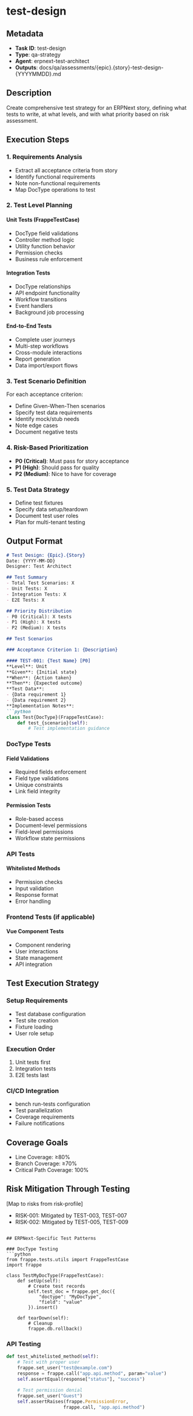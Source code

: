 # test-design

## Metadata
- **Task ID**: test-design
- **Type**: qa-strategy
- **Agent**: erpnext-test-architect
- **Outputs**: docs/qa/assessments/{epic}.{story}-test-design-{YYYYMMDD}.md

## Description
Create comprehensive test strategy for an ERPNext story, defining what tests to write, at what levels, and with what priority based on risk assessment.

## Execution Steps

### 1. Requirements Analysis
- Extract all acceptance criteria from story
- Identify functional requirements
- Note non-functional requirements
- Map DocType operations to test

### 2. Test Level Planning

#### Unit Tests (FrappeTestCase)
- DocType field validations
- Controller method logic
- Utility function behavior
- Permission checks
- Business rule enforcement

#### Integration Tests
- DocType relationships
- API endpoint functionality
- Workflow transitions
- Event handlers
- Background job processing

#### End-to-End Tests
- Complete user journeys
- Multi-step workflows
- Cross-module interactions
- Report generation
- Data import/export flows

### 3. Test Scenario Definition
For each acceptance criterion:
- Define Given-When-Then scenarios
- Specify test data requirements
- Identify mock/stub needs
- Note edge cases
- Document negative tests

### 4. Risk-Based Prioritization
- **P0 (Critical)**: Must pass for story acceptance
- **P1 (High)**: Should pass for quality
- **P2 (Medium)**: Nice to have for coverage

### 5. Test Data Strategy
- Define test fixtures
- Specify data setup/teardown
- Document test user roles
- Plan for multi-tenant testing

## Output Format

```markdown
# Test Design: {Epic}.{Story}
Date: {YYYY-MM-DD}
Designer: Test Architect

## Test Summary
- Total Test Scenarios: X
- Unit Tests: X
- Integration Tests: X
- E2E Tests: X

## Priority Distribution
- P0 (Critical): X tests
- P1 (High): X tests
- P2 (Medium): X tests

## Test Scenarios

### Acceptance Criterion 1: {Description}

#### TEST-001: {Test Name} [P0]
**Level**: Unit
**Given**: {Initial state}
**When**: {Action taken}
**Then**: {Expected outcome}
**Test Data**: 
- {Data requirement 1}
- {Data requirement 2}
**Implementation Notes**:
```python
class Test{DocType}(FrappeTestCase):
    def test_{scenario}(self):
        # Test implementation guidance
```

### DocType Tests

#### Field Validations
- Required fields enforcement
- Field type validations
- Unique constraints
- Link field integrity

#### Permission Tests
- Role-based access
- Document-level permissions
- Field-level permissions
- Workflow state permissions

### API Tests

#### Whitelisted Methods
- Permission checks
- Input validation
- Response format
- Error handling

### Frontend Tests (if applicable)

#### Vue Component Tests
- Component rendering
- User interactions
- State management
- API integration

## Test Execution Strategy

### Setup Requirements
- Test database configuration
- Test site creation
- Fixture loading
- User role setup

### Execution Order
1. Unit tests first
2. Integration tests
3. E2E tests last

### CI/CD Integration
- bench run-tests configuration
- Test parallelization
- Coverage requirements
- Failure notifications

## Coverage Goals
- Line Coverage: ≥80%
- Branch Coverage: ≥70%
- Critical Path Coverage: 100%

## Risk Mitigation Through Testing
[Map to risks from risk-profile]
- RISK-001: Mitigated by TEST-003, TEST-007
- RISK-002: Mitigated by TEST-005, TEST-009
```

## ERPNext-Specific Test Patterns

### DocType Testing
```python
from frappe.tests.utils import FrappeTestCase
import frappe

class TestMyDocType(FrappeTestCase):
    def setUp(self):
        # Create test records
        self.test_doc = frappe.get_doc({
            "doctype": "MyDocType",
            "field": "value"
        }).insert()
    
    def tearDown(self):
        # Cleanup
        frappe.db.rollback()
```

### API Testing
```python
def test_whitelisted_method(self):
    # Test with proper user
    frappe.set_user("test@example.com")
    response = frappe.call("app.api.method", param="value")
    self.assertEqual(response["status"], "success")
    
    # Test permission denial
    frappe.set_user("Guest")
    self.assertRaises(frappe.PermissionError, 
                     frappe.call, "app.api.method")
```